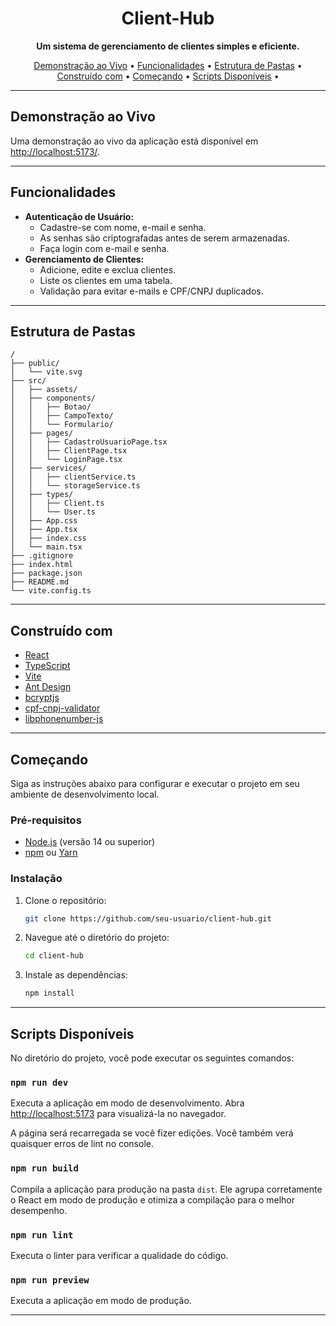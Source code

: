 <h1 align="center">Client-Hub</h1>

<p align="center">
  <strong>Um sistema de gerenciamento de clientes simples e eficiente.</strong>
</p>

<p align="center">
  <a href="#demonstração-ao-vivo">Demonstração ao Vivo</a> •
  <a href="#funcionalidades">Funcionalidades</a> •
  <a href="#estrutura-de-pastas">Estrutura de Pastas</a> •
  <a href="#construído-com">Construído com</a> •
  <a href="#começando">Começando</a> •
  <a href="#scripts-disponíveis">Scripts Disponíveis</a> •
</p>

---

## Demonstração ao Vivo

Uma demonstração ao vivo da aplicação está disponível em [ http://localhost:5173/]( http://localhost:5173/).

---

## Funcionalidades

- **Autenticação de Usuário:**
  - Cadastre-se com nome, e-mail e senha.
  - As senhas são criptografadas antes de serem armazenadas.
  - Faça login com e-mail e senha.
- **Gerenciamento de Clientes:**
  - Adicione, edite e exclua clientes.
  - Liste os clientes em uma tabela.
  - Validação para evitar e-mails e CPF/CNPJ duplicados.

---

## Estrutura de Pastas

```
/
├── public/
│   └── vite.svg
├── src/
│   ├── assets/
│   ├── components/
│   │   ├── Botao/
│   │   ├── CampoTexto/
│   │   └── Formulario/
│   ├── pages/
│   │   ├── CadastroUsuarioPage.tsx
│   │   ├── ClientPage.tsx
│   │   └── LoginPage.tsx
│   ├── services/
│   │   ├── clientService.ts
│   │   └── storageService.ts
│   ├── types/
│   │   ├── Client.ts
│   │   └── User.ts
│   ├── App.css
│   ├── App.tsx
│   ├── index.css
│   └── main.tsx
├── .gitignore
├── index.html
├── package.json
├── README.md
└── vite.config.ts
```

---

## Construído com

- [React](https://reactjs.org/)
- [TypeScript](https://www.typescriptlang.org/)
- [Vite](https://vitejs.dev/)
- [Ant Design](https://ant.design/)
- [bcryptjs](https://github.com/dcodeIO/bcrypt.js)
- [cpf-cnpj-validator](https://github.com/fjorgemota/cpf-cnpj-validator)
- [libphonenumber-js](https://github.com/catamphetamine/libphonenumber-js)

---

## Começando

Siga as instruções abaixo para configurar e executar o projeto em seu ambiente de desenvolvimento local.

### Pré-requisitos

- [Node.js](https://nodejs.org/) (versão 14 ou superior)
- [npm](https://www.npmjs.com/) ou [Yarn](https://yarnpkg.com/)

### Instalação

1.  Clone o repositório:
    ```sh
    git clone https://github.com/seu-usuario/client-hub.git 
    ```
2.  Navegue até o diretório do projeto:
    ```sh
    cd client-hub
    ```
3.  Instale as dependências:
    ```sh
    npm install
    ```

---

## Scripts Disponíveis

No diretório do projeto, você pode executar os seguintes comandos:

### `npm run dev`

Executa a aplicação em modo de desenvolvimento.
Abra [http://localhost:5173](http://localhost:5173) para visualizá-la no navegador.

A página será recarregada se você fizer edições.
Você também verá quaisquer erros de lint no console.

### `npm run build`

Compila a aplicação para produção na pasta `dist`.
Ele agrupa corretamente o React em modo de produção e otimiza a compilação para o melhor desempenho.

### `npm run lint`

Executa o linter para verificar a qualidade do código.

### `npm run preview`

Executa a aplicação em modo de produção.

---
